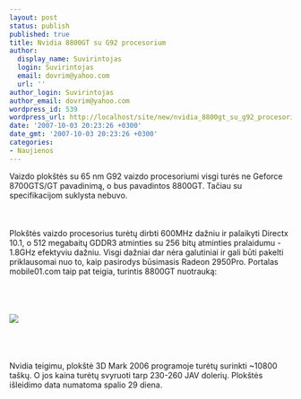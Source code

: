 ```yaml
---
layout: post
status: publish
published: true
title: Nvidia 8800GT su G92 procesorium
author:
  display_name: Suvirintojas
  login: Suvirintojas
  email: dovrim@yahoo.com
  url: ''
author_login: Suvirintojas
author_email: dovrim@yahoo.com
wordpress_id: 539
wordpress_url: http://localhost/site/new/nvidia_8800gt_su_g92_procesorium/
date: '2007-10-03 20:23:26 +0300'
date_gmt: '2007-10-03 20:23:26 +0300'
categories:
- Naujienos
---
```

<p>Vaizdo plokštės su 65 nm G92 vaizdo procesoriumi visgi turės ne Geforce 8700GTS/GT pavadinimą, o bus pavadintos 8800GT. Tačiau su specifikacijom suklysta nebuvo.<br />
<br><br />
<br>Plokštės vaizdo procesorius turėtų dirbti 600MHz dažniu ir palaikyti Directx 10.1, o 512 megabaitų GDDR3 atminties su 256 bitų atminties pralaidumu - 1.8GHz efektyviu dažniu. Visgi dažniai dar nėra galutiniai ir gali būti pakelti priklausomai nuo to, kaip pasirodys būsimasis Radeon 2950Pro. Portalas mobile01.com taip pat teigia, turintis 8800GT nuotrauką:<br />
<br><br />
<br><br><img src="http://img68.imageshack.us/img68/5862/8800gtvm9.jpg"><br><br />
<br><br />
<br>Nvidia teigimu, plokštė 3D Mark 2006 programoje turėtų surinkti ~10800 taškų. O jos kaina turėtų svyruoti tarp 230-260 JAV dolerių. Plokštės išleidimo data numatoma spalio 29 diena.</p>
